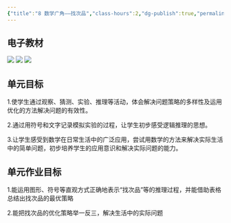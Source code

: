 ```yaml
---
{"title":"8 数学广角——找次品","class-hours":2,"dg-publish":true,"permalink":"/4 单元教学/5B 五下/8 数学广角 —— 找次品/","dgPassFrontmatter":true,"noteIcon":""}
---
```



## 电子教材

<p class="grid-4">
	<img loading="lazy" decoding="async" src="https://book.pep.com.cn/1221001502141/files/mobile/118.jpg">
	<img loading="lazy" decoding="async" src="https://book.pep.com.cn/1221001502141/files/mobile/119.jpg">
	<img loading="lazy" decoding="async" src="https://book.pep.com.cn/1221001502141/files/mobile/120.jpg">
</p>

## 单元目标

1.使学生通过观察、猜测、实验、推理等活动，体会解决问题策略的多样性及运用优化的方法解决问题的有效性。

2.通过用符号和文字记录模拟实验的过程，让学生初步感受逻辑推理的思想。

3.让学生感受到数学在日常生活中的广泛应用，尝试用数学的方法来解决实际生活中的简单问题，初步培养学生的应用意识和解决实际问题的能力。

## 单元作业目标

1.能运用图形、符号等直观方式正确地表示“找次品”等的推理过程，并能借助表格总结出找次品的最优策略

2.能把找次品的优化策略举一反三，解决生活中的实际问题
